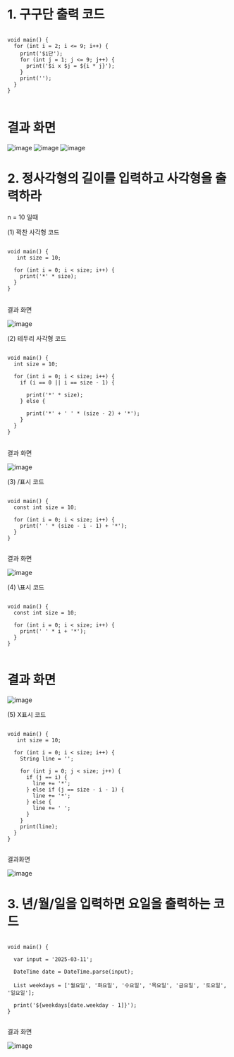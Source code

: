 # 1. 구구단 출력 코드

<pre>
<code>
void main() {
  for (int i = 2; i <= 9; i++) {
    print('$i단');
    for (int j = 1; j <= 9; j++) {
      print('$i x $j = ${i * j}');
    }
    print(''); 
  }
}
</code>
</pre>

# 결과 화면

![image](https://github.com/user-attachments/assets/03ab4c5e-a2a1-4408-ba20-5a6b0323cca1)
![image](https://github.com/user-attachments/assets/b8f735ff-5739-49d0-8219-70655b7c4aa9)
![image](https://github.com/user-attachments/assets/c13beb64-6196-40f1-833f-43c3e5ae9aed)

# 2. 정사각형의 길이를 입력하고 사각형을 출력하라
n = 10 일때

(1) 꽉찬 사각형 코드

<pre>
<code>
void main() {
   int size = 10;

  for (int i = 0; i < size; i++) {
    print('*' * size);
  }
}
</code>
</pre>

결과 화면

![image](https://github.com/user-attachments/assets/b3f2d7b0-1b0f-431e-913b-dfe6bd9ddbf8)

(2) 테두리 사각형 코드

<pre>
<code>
void main() {
  int size = 10;

  for (int i = 0; i < size; i++) {
    if (i == 0 || i == size - 1) {
 
      print('*' * size);
    } else {
    
      print('*' + ' ' * (size - 2) + '*');
    }
  }
}
</code>
</pre>

결과 화면

![image](https://github.com/user-attachments/assets/afe79b4c-455e-4738-85d7-66c450a67331)

(3) /표시 코드
<pre>
<code>
void main() {
  const int size = 10; 

  for (int i = 0; i < size; i++) {
    print(' ' * (size - i - 1) + '*');
  }
}
    </code>
</pre>

결과 화면

![image](https://github.com/user-attachments/assets/bf7fb28a-4481-49d1-8c62-92e4dfeeb34f)

(4) \표시 코드
<pre>
<code>
void main() {
  const int size = 10;

  for (int i = 0; i < size; i++) {
    print(' ' * i + '*'); 
  }
}
     </code>
</pre>

# 결과 화면

![image](https://github.com/user-attachments/assets/daa00fb3-f8c9-458d-b9b5-fe9553c82699)

(5) X표시 코드
<pre>
<code>
void main() {
   int size = 10; 

  for (int i = 0; i < size; i++) {
    String line = '';

    for (int j = 0; j < size; j++) {
      if (j == i) {
        line += '*';
      } else if (j == size - i - 1) {
        line += '*';
      } else {
        line += ' ';
      }
    }
    print(line);
  }
}
 </code>
</pre>

결과화면

![image](https://github.com/user-attachments/assets/6d865123-414e-48d2-9626-75908c428441)


# 3. 년/월/일을 입력하면 요일을 출력하는 코드
<pre>
<code>
void main() {

  var input = '2025-03-11';

  DateTime date = DateTime.parse(input);

  List<String> weekdays = ['월요일', '화요일', '수요일', '목요일', '금요일', '토요일', '일요일'];
  
  print('${weekdays[date.weekday - 1]}');
}
 </code>
</pre>

결과 화면

![image](https://github.com/user-attachments/assets/a343768d-045e-4017-9426-0e78a157b53e)




